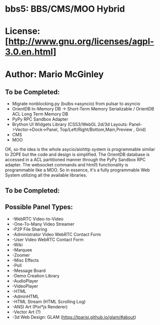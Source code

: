 # bbs5: BBS/CMS/MOO Hybrid
# License: [http://www.gnu.org/licenses/agpl-3.0.en.html]
# Author: Mario McGinley
## To be Completed:
* Migrate nonblocking.py (bulbs->asyncio) from pulsar to asyncio
* OrientDB In-Memory DB -> Short-Term Memory Serializable / OrientDB ACL Long Term Memory DB
* PyPy RPC Sandbox Adapter
* Brython UI Widgets Library (CSS3/WebGL 2d/3d Layouts: Panel->Vector->Dock->Panel, Top/Left/Right/Bottom,Main,Preview , Grid)
* CMS
* MOO

OK, so the idea is the whole asycio/aiohttp system is programmable similar to ZOPE but the code and design is simplified.  The OrientDB database is accessed in a ACL partitioned manner through the PyPy Sandbox RPC adapter.  The websocket commands and html5 functionality is programmable like a MOO.  So in essence, it's a fully programmable Web System utilizing all the available libraries.


## To be Completed:

## Possible Panel Types:
* -WebRTC Video-to-Video
* -One-To-Many Video Streamer
* -P2P File Sharing
* -Administrator Video WebRTC Contact Form
* -User Video WebRTC Contact Form
* -Wiki
* -Marquee
* -Zoomer
* -Misc Effects
* -Poll
* -Message Board
* -Demo Creation Library
* -AudioPlayer
* -VideoPlayer
* -HTML
* -AdminHTML
* -HTML Stream (HTML Scrolling Log)
* -ANSI Art (Pixi*js Renderer)
* -Vector Art (?)
* -3d Web Design: GLAM (https://tparisi.github.io/glam/#about)
